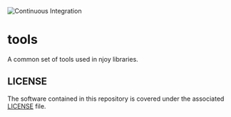![Continuous Integration](https://github.com/njoy/scion/workflows/Continuous%20Integration/badge.svg)

# tools
A common set of tools used in njoy libraries.

## LICENSE
The software contained in this repository is covered under the associated [LICENSE](LICENSE) file.

